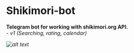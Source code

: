 # Shikimori-bot
<b>Telegram bot for working with shikimori.org API.</b> 
<br>
<i>- v1 (Searching, rating, calendar)<i>

![alt text](https://imgur.com/a/i2dhtAu)
